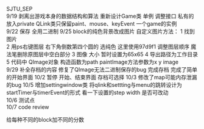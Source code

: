 SJTU_SEP    
9/19 剥离出游戏本身的数据结构和算法 重新设计Game类 单例 调整接口 私有的放入private  QLink类只保留paint、mouse、keyEvent 一个game的实例   
9/22 保存  全用二进制
9/25 block的纯色背景改成图片 自定义图片方法：
1 找到图片  
2 用ps右键图层 右下角倒数第四个圆的 选纯色 这里使用97d9f1 调整图层顺序 魔法笔删除原图层中空白部分
3 图像 大小 暂时设置为65x65
4 导出路径为工作目录
5 代码中 QImage对象 构造函数为path paintImage方法参数为x y image  
9/29 补全存档的内容 修复了QImage无法二进制保存的bug 完成存档 完成了简单的开始界面
10/2 暂停 开始、结束界面 存档可选择 
10/3 修改了map可能内存泄漏的bug 
10/5 增加settingwindow类 将qlink和settting与menu的跳转设计为startTimer与timerEvent的形式 
看一下设置的step width 是否可改动   
10/6 测试点   
10/7 code review 

给每种不同的block加不同的分数
